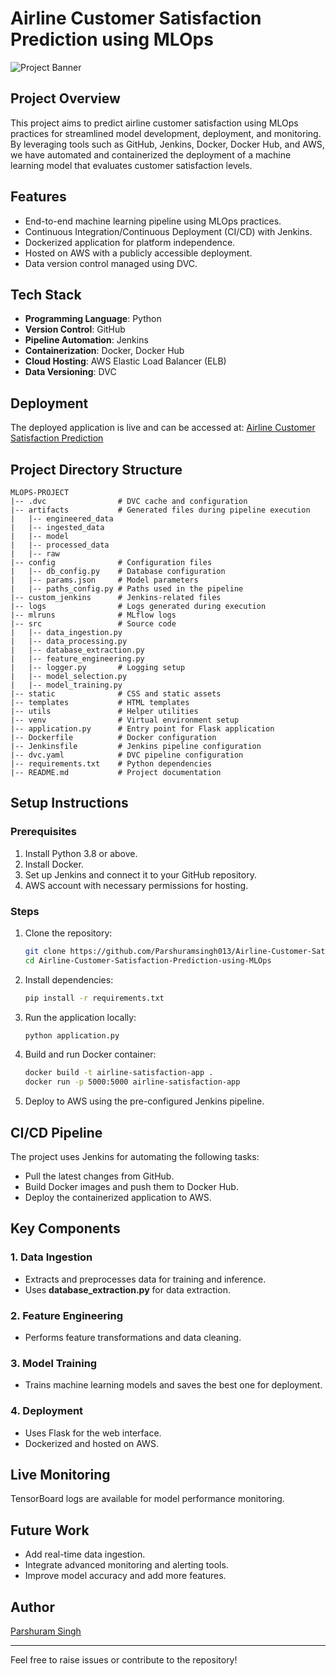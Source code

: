 # Airline Customer Satisfaction Prediction using MLOps

![Project Banner](https://github.com/Parshuramsingh013/Airline-Customer-Satisfaction-Prediction-using-MLOps/blob/main/banner.png) <!-- Add a banner image if available -->

## Project Overview
This project aims to predict airline customer satisfaction using MLOps practices for streamlined model development, deployment, and monitoring. By leveraging tools such as GitHub, Jenkins, Docker, Docker Hub, and AWS, we have automated and containerized the deployment of a machine learning model that evaluates customer satisfaction levels.

## Features
- End-to-end machine learning pipeline using MLOps practices.
- Continuous Integration/Continuous Deployment (CI/CD) with Jenkins.
- Dockerized application for platform independence.
- Hosted on AWS with a publicly accessible deployment.
- Data version control managed using DVC.

## Tech Stack
- **Programming Language**: Python
- **Version Control**: GitHub
- **Pipeline Automation**: Jenkins
- **Containerization**: Docker, Docker Hub
- **Cloud Hosting**: AWS Elastic Load Balancer (ELB)
- **Data Versioning**: DVC

## Deployment
The deployed application is live and can be accessed at:
[Airline Customer Satisfaction Prediction](http://parshurams-lb-944068628.eu-north-1.elb.amazonaws.com)

## Project Directory Structure
```
MLOPS-PROJECT
|-- .dvc                # DVC cache and configuration
|-- artifacts           # Generated files during pipeline execution
|   |-- engineered_data
|   |-- ingested_data
|   |-- model
|   |-- processed_data
|   |-- raw
|-- config              # Configuration files
|   |-- db_config.py    # Database configuration
|   |-- params.json     # Model parameters
|   |-- paths_config.py # Paths used in the pipeline
|-- custom_jenkins      # Jenkins-related files
|-- logs                # Logs generated during execution
|-- mlruns              # MLflow logs
|-- src                 # Source code
|   |-- data_ingestion.py
|   |-- data_processing.py
|   |-- database_extraction.py
|   |-- feature_engineering.py
|   |-- logger.py       # Logging setup
|   |-- model_selection.py
|   |-- model_training.py
|-- static              # CSS and static assets
|-- templates           # HTML templates
|-- utils               # Helper utilities
|-- venv                # Virtual environment setup
|-- application.py      # Entry point for Flask application
|-- Dockerfile          # Docker configuration
|-- Jenkinsfile         # Jenkins pipeline configuration
|-- dvc.yaml            # DVC pipeline configuration
|-- requirements.txt    # Python dependencies
|-- README.md           # Project documentation
```

## Setup Instructions
### Prerequisites
1. Install Python 3.8 or above.
2. Install Docker.
3. Set up Jenkins and connect it to your GitHub repository.
4. AWS account with necessary permissions for hosting.

### Steps
1. Clone the repository:
   ```bash
   git clone https://github.com/Parshuramsingh013/Airline-Customer-Satisfaction-Prediction-using-MLOps.git
   cd Airline-Customer-Satisfaction-Prediction-using-MLOps
   ```
2. Install dependencies:
   ```bash
   pip install -r requirements.txt
   ```
3. Run the application locally:
   ```bash
   python application.py
   ```
4. Build and run Docker container:
   ```bash
   docker build -t airline-satisfaction-app .
   docker run -p 5000:5000 airline-satisfaction-app
   ```
5. Deploy to AWS using the pre-configured Jenkins pipeline.

## CI/CD Pipeline
The project uses Jenkins for automating the following tasks:
- Pull the latest changes from GitHub.
- Build Docker images and push them to Docker Hub.
- Deploy the containerized application to AWS.

## Key Components
### 1. Data Ingestion
- Extracts and preprocesses data for training and inference.
- Uses **database_extraction.py** for data extraction.

### 2. Feature Engineering
- Performs feature transformations and data cleaning.

### 3. Model Training
- Trains machine learning models and saves the best one for deployment.

### 4. Deployment
- Uses Flask for the web interface.
- Dockerized and hosted on AWS.

## Live Monitoring
TensorBoard logs are available for model performance monitoring.

## Future Work
- Add real-time data ingestion.
- Integrate advanced monitoring and alerting tools.
- Improve model accuracy and add more features.

## Author
[Parshuram Singh](https://github.com/Parshuramsingh013)

---
Feel free to raise issues or contribute to the repository!
